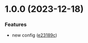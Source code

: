 # 1.0.0 (2023-12-18)


### Features

* new config ([e23189c](https://github.com/Bugs5382/project-standard-semantic-release/commit/e23189c1018acb162ea829cfd8c8a2dbfd33b58b))
